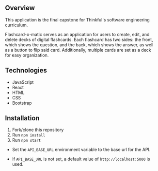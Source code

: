 ## Overview
This application is the final capstone for Thinkful's software engineering curriculum.<br/> 

Flashcard-o-matic serves as an application for users to create, edit, and delete decks of digital flashcards.
Each flashcard has two sides: the front, which shows the question, and the back, which shows the answer, as well as a button to flip said card.
Additionally, multiple cards are set as a deck for easy organization. 

 ## Technologies 
 - JavaScript 
 - React 
 - HTML 
 - CSS
 - Bootstrap
 
## Installation 
1. Fork/clone this repository
2. Run `npm install`
3. Run `npm start`


- Set the `API_BASE_URL` environment variable to the base url for the API.<br/>
 
- If `API_BASE_URL` is not set, a default value of `http://localhost:5000` is used. 
 
 
